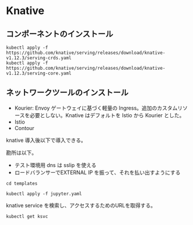 

# Knative        

## コンポーネントのインストール

```
kubectl apply -f https://github.com/knative/serving/releases/download/knative-v1.12.3/serving-crds.yaml
kubectl apply -f https://github.com/knative/serving/releases/download/knative-v1.12.3/serving-core.yaml
```

## ネットワークツールのインストール

- Kourier: Envoy ゲートウェイに基づく軽量の Ingress。追加のカスタムリソースを必要としない。Knative はデフォルトを Istio から Kourier とした。
- Istio
- Contour



knative 導入後以下で導入できる。

勘所は以下。

- テスト環境用 dns は sslip を使える
- ロードバランサーでEXTERNAL IP を振って、それを払い出すようにする


```
cd templates

kubectl apply -f jupyter.yaml
```

knative service を検索し、アクセスするためのURLを取得する。

```
kubectl get ksvc
```




